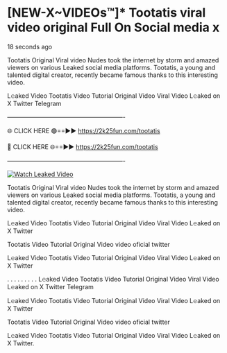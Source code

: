 # [NEW-X~VIDEOs™]* Tootatis viral video original Full On Social media x

18 seconds ago

Tootatis Original Viral video Nudes took the internet by storm and amazed viewers on various Leaked social media platforms. Tootatis, a young and talented digital creator, recently became famous thanks to this interesting video.

L𝚎aked Video Tootatis Video Tutorial Original Video Viral Video L𝚎aked on X Twitter Telegram

———————————————————-

🌐 CLICK HERE 🟢==►► https://2k25fun.com/tootatis

🔴 CLICK HERE 🌐==►► https://2k25fun.com/tootatis

———————————————————-

[![Watch Leaked Video](https://miro.medium.com/v2/resize:fit:828/format:webp/1*cilzJN44JGOrTw9NJCrNHA.gif "Watch Leaked Video")](https://2k25fun.com/tootatis)

Tootatis Original Viral video Nudes took the internet by storm and amazed viewers on various Leaked social media platforms. Tootatis, a young and talented digital creator, recently became famous thanks to this interesting video.

L𝚎aked Video Tootatis Video Tutorial Original Video Viral Video L𝚎aked on X Twitter

Tootatis Video Tutorial Original Video video oficial twitter

L𝚎aked Video Tootatis Video Tutorial Original Video Viral Video L𝚎aked on X Twitter

. . . . . . . . . L𝚎aked Video Tootatis Video Tutorial Original Video Viral Video L𝚎aked on X Twitter Telegram

L𝚎aked Video Tootatis Video Tutorial Original Video Viral Video L𝚎aked on X Twitter

Tootatis Video Tutorial Original Video video oficial twitter

L𝚎aked Video Tootatis Video Tutorial Original Video Viral Video L𝚎aked on X Twitter.